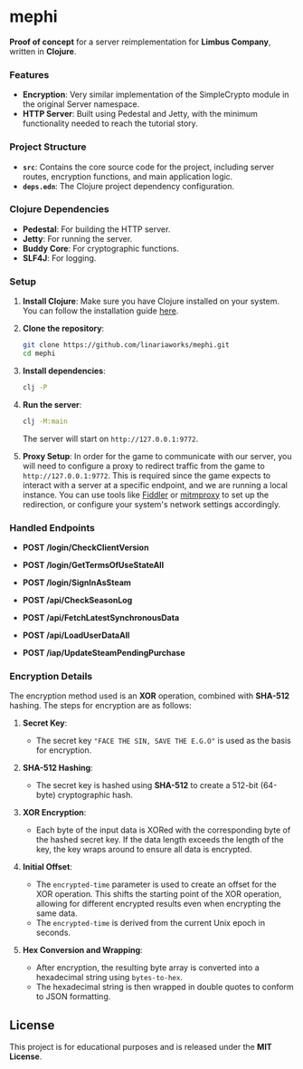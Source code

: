 # mephi

**Proof of concept** for a server reimplementation for **Limbus Company**, written in **Clojure**.

### Features

- **Encryption**: Very similar implementation of the SimpleCrypto module in the original Server namespace.
- **HTTP Server**: Built using Pedestal and Jetty, with the minimum functionality needed to reach the tutorial story.

### Project Structure

- **`src`**: Contains the core source code for the project, including server routes, encryption functions, and main application logic.
- **`deps.edn`**: The Clojure project dependency configuration.


### Clojure Dependencies

- **Pedestal**: For building the HTTP server.
- **Jetty**: For running the server.
- **Buddy Core**: For cryptographic functions.
- **SLF4J**: For logging.

### Setup

1. **Install Clojure**: Make sure you have Clojure installed on your system. You can follow the installation guide [here](https://clojure.org/guides/getting_started).

2. **Clone the repository**:
   ```bash
   git clone https://github.com/linariaworks/mephi.git
   cd mephi
   ```

3. **Install dependencies**:
   ```bash
   clj -P
   ```

4. **Run the server**:
   ```bash
   clj -M:main
   ```

   The server will start on `http://127.0.0.1:9772`.

5. **Proxy Setup**:
   In order for the game to communicate with our server, you will need to configure a proxy to redirect traffic from the game to `http://127.0.0.1:9772`. This is required since the game expects to interact with a server at a specific endpoint, and we are running a local instance.
   You can use tools like [Fiddler](https://www.telerik.com/fiddler) or [mitmproxy](https://mitmproxy.org/) to set up the redirection, or configure your system's network settings accordingly.


### Handled Endpoints

- **POST /login/CheckClientVersion**

- **POST /login/GetTermsOfUseStateAll**

- **POST /login/SignInAsSteam**

- **POST /api/CheckSeasonLog**

- **POST /api/FetchLatestSynchronousData**

- **POST /api/LoadUserDataAll**

- **POST /iap/UpdateSteamPendingPurchase**

### Encryption Details

The encryption method used is an **XOR** operation, combined with **SHA-512** hashing. The steps for encryption are as follows:

1. **Secret Key**: 
   - The secret key `"FACE THE SIN, SAVE THE E.G.O"` is used as the basis for encryption.

2. **SHA-512 Hashing**: 
   - The secret key is hashed using **SHA-512** to create a 512-bit (64-byte) cryptographic hash.

3. **XOR Encryption**:
   - Each byte of the input data is XORed with the corresponding byte of the hashed secret key. If the data length exceeds the length of the key, the key wraps around to ensure all data is encrypted.
   
4. **Initial Offset**:
   - The `encrypted-time` parameter is used to create an offset for the XOR operation. This shifts the starting point of the XOR operation, allowing for different encrypted results even when encrypting the same data.
   - The `encrypted-time` is derived from the current Unix epoch in seconds.
   
5. **Hex Conversion and Wrapping**:
   - After encryption, the resulting byte array is converted into a hexadecimal string using `bytes-to-hex`.
   - The hexadecimal string is then wrapped in double quotes to conform to JSON formatting.

## License

This project is for educational purposes and is released under the **MIT License**.
